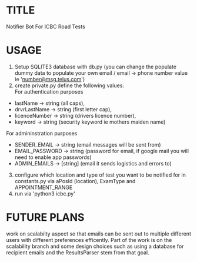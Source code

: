 # TITLE
Notifier Bot For ICBC Road Tests

# USAGE
1) Setup SQLITE3 database with db.py (you can change the populate dummy data to populate your own email / email -> phone number value ie 'number@msg.telus.com')
2) create private.py
define the following values:</br>
For authentication purposes
- lastName -> string (all caps),
- drvrLastName -> string (first letter cap),
- licenceNumber -> string (drivers licence number), 
- keyword -> string (security keyword ie mothers maiden name)

For admininstration purposes
- SENDER_EMAIL -> string (email messages will be sent from)
- EMAIL_PASSWORD -> string (password for email, if google mail you will need to enable app passwords)
- ADMIN_EMAILS -> [string] (email it sends logistics and errors to)

3) configure which location and type of test you want to be notified for in constants.py via aPosId (location), ExamType and APPOINTMENT_RANGE
4) run via 'python3 icbc.py'
  
  
# FUTURE PLANS
work on scalabilty aspect so that emails can be sent out to multiple different users with different preferences efficently. Part of the work is on the scalability branch and some design choices such as using a database for recipient emails and the ResultsParser stem from that goal.
